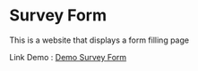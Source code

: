 # Survey Form
 This is a website that displays a form filling page

Link Demo :
 <a href="https://practice-survey-form.netlify.app/" target="_blank">Demo Survey Form</a>
